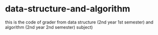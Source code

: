 # data-structure-and-algorithm
this is the code of grader from data structure (2nd year 1st semester) and algorithm (2nd year 2nd semester) subject)
